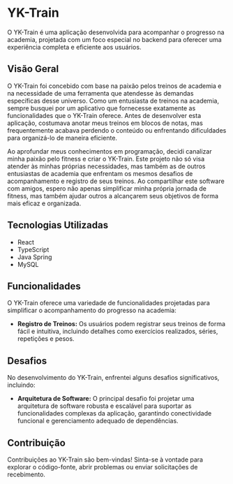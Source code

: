# YK-Train

O YK-Train é uma aplicação desenvolvida para acompanhar o progresso na academia, projetada com um foco especial no backend para oferecer uma experiência completa e eficiente aos usuários.

## Visão Geral

O YK-Train foi concebido com base na paixão pelos treinos de academia e na necessidade de uma ferramenta que atendesse às demandas específicas desse universo. Como um entusiasta de treinos na academia, sempre busquei por um aplicativo que fornecesse exatamente as funcionalidades que o YK-Train oferece. Antes de desenvolver esta aplicação, costumava anotar meus treinos em blocos de notas, mas frequentemente acabava perdendo o conteúdo ou enfrentando dificuldades para organizá-lo de maneira eficiente.

Ao aprofundar meus conhecimentos em programação, decidi canalizar minha paixão pelo fitness e criar o YK-Train. Este projeto não só visa atender às minhas próprias necessidades, mas também as de outros entusiastas de academia que enfrentam os mesmos desafios de acompanhamento e registro de seus treinos. Ao compartilhar este software com amigos, espero não apenas simplificar minha própria jornada de fitness, mas também ajudar outros a alcançarem seus objetivos de forma mais eficaz e organizada.

## Tecnologias Utilizadas

- React
- TypeScript
- Java Spring
- MySQL

## Funcionalidades

O YK-Train oferece uma variedade de funcionalidades projetadas para simplificar o acompanhamento do progresso na academia:

- **Registro de Treinos:** Os usuários podem registrar seus treinos de forma fácil e intuitiva, incluindo detalhes como exercícios realizados, séries, repetições e pesos.

## Desafios

No desenvolvimento do YK-Train, enfrentei alguns desafios significativos, incluindo:

- **Arquitetura de Software:** O principal desafio foi projetar uma arquitetura de software robusta e escalável para suportar as funcionalidades complexas da aplicação, garantindo conectividade funcional e gerenciamento adequado de dependências.

## Contribuição

Contribuições ao YK-Train são bem-vindas! Sinta-se à vontade para explorar o código-fonte, abrir problemas ou enviar solicitações de recebimento.

